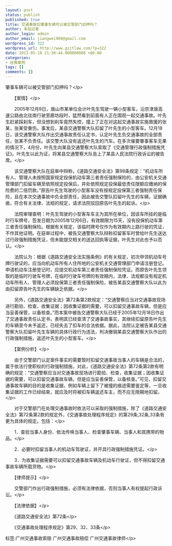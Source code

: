 ```yaml
---
layout: post
status: publish
published: true
title: 交通事故后肇事车辆可以被交管部门扣押吗？
author: 本站记者
author_login: admin
author_email: jiangwei909@gmail.com
wordpress_id: 322
wordpress_url: http://www.gzjtlaw.com/?p=322
date: 2011-05-18 21:30:44.000000000 +08:00
categories:
- 经典案例
tags: []
comments: []
---
```

<p>肇事车辆可以被交管部门扣押吗？<&#47;p><p>　　【案情】<&#47;p><p>　　2005年12月9日，唐山市某单位会计叶先生驾驶一辆小型客车，沿京津唐高速公路由北往南行驶至廊坊段时，猛然看到前面有人正在围观一起交通事故。叶先生赶紧踩刹车，但没想到刹车竟然失控，撞上了正在对这起交通事故实施救援的张某，张某受重伤。事发后，某县交通警察大队扣留了叶先生的小型客车。12月18日，该交通警察大队作出交通事故责任认定书，认定叶先生负交通事故的全部责任，张某不负责任。该交警大队没有返还叶先生的汽车。在多次催要肇事客车无果的情况下，4月份，叶先生向某县交通警察大队索取了《交通管理行政强制措施凭证》。叶先生以此为证，将某县交通警察大队告上了某县人民法院行政诉讼的被告席。<&#47;p><p>　　该交通警察大队在庭审中辩称，《道路交通安全法》第98条规定：&ldquo;机动车所有人、管理人未按照国家规定投保机动车第三者责任强制保险的，由公安机关交通管理部门扣留车辆至依照规定投保后，并处依照规定投保最低责任限额应缴纳的保险费的二倍罚款。&rdquo;原告叶先生驾驶的小型客车没有按规定投保第三者强制责任保险，且在本次交通事故中负全部责任，因此被告交警队扣留叶先生的车辆，证据确凿，符合有关法律、法规的规定，请求法院驳回原告叶先生的起诉。<&#47;p><p>　　法院审理查明：叶先生驾驶的小型客车车主为其所在单位，因该车所挂的是临时行车牌号，签发日期为2005年12月6日，有效期限为15天，没有投保机动车第三者责任强制保险。根据有关规定，该临时牌号仅作为有效期内上路行驶的凭证，不作其他证明。在庭审过程中，被告交通警察大队辩称扣留客车时曾给叶先生送达过行政强制措施凭证，但未能提交相关的送达回执等证据，叶先生对此也予以否认。<&#47;p><p>　　法院认为：根据《道路交通安全法实施条例》的有关规定，初次申领机动车号牌行驶证的，应当向机动车所有人住所地的公安机关交通管理部门申请注册登记。申请机动车注册登记时，应提交机动车第三者责任强制保险凭证。而原告叶先生领取的是临时行驶车号牌，在临时行驶车号牌的有效期内，法律、法规都没有规定机动车所有人、管理人必须投保第三者责任强制保险，被告某县交通警察大队以此为由扣留原告叶先生的车辆缺乏依据。<&#47;p><p>　　另外，《道路交通安全法》第72条第2款规定：&ldquo;交通警察应当对交通事故现场进行勘验、检查，收集证据；因收集证据的需要，可以扣留交通事故车辆，但是应当妥善保管，以备核查。&rdquo;而本案中被告交通警察大队已经于2005年12月18日作出了交通事故责任认定书，表明其已经查清了交通事故事实，其继续扣留原告叶先生的车辆至今未予返还，已经失去了扣车的合法依据。据此，法院认定被告某县交通警察大队扣留叶先生车辆的具体行政行为违法，判决撤销某县交通警察大队作出的行政强制措施，返还叶先生的小型客车。<&#47;p><p>　　【案例分析】<&#47;p><p>　　由于交警部门认定案件事实的需要暂时扣留交通事故当事人的车辆是合法的，属于依法行使职权的行政强制措施，对此，《道路交通安全法》第72条第2款有明确的规定：&ldquo;交通警察应当对交通事故现场进行勘验、检查，收集证据；因收集证据的需要，可以扣留交通事故车辆，但是应当妥善保管，以备核查。&rdquo;可见，扣留交通事故车辆的目的是收集证据，例如车辆上留下了被撞的痕迹需要鉴定等，一旦收集证据的工作已经结束，就应及时将被扣车辆返还车主，而不应无限期地扣留。<&#47;p><p>　　对于交警部门在处理交通事故时依法可以采取的强制措施，除了《道路交通安全法》第72条第2款的规定外，《交通事故处理程序规定》的第29条,32条,33条有更为具体的规定。包括：<&#47;p><p>　　1．查验当事人身份、依法传唤当事人、检查肇事车辆、当事人和其携带的物品。<&#47;p><p>　　2．必要时扣留当事人的机动车驾驶证，并开具行政强制措施凭证。<&#47;p><p>　　3．为收集证据需要可以扣留交通事故车辆及机动车行驶证，但不得扣留交通事故车辆所载货物。<&#47;p><p>　　【律师提示】<&#47;p><p>　　交警部门作出行政强制措施，必须有法律依据，否则当事人有权提起行政诉讼。<&#47;p><p>　　【法律依据】<&#47;p><p>　　《道路交通安全法》第72条<&#47;p><p>　　《交通事故处理程序规定》第29、32、33条<&#47;p><br&#47;><p>标签:广州交通事故索赔 广州交通事故赔偿 广州交通事故律师<&#47;p>
